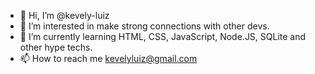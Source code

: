 - 👋 Hi, I’m @kevely-luiz
- 👀 I’m interested in make strong connections with other devs.
- 🌱 I’m currently learning HTML, CSS, JavaScript, Node.JS, SQLite and other hype techs.
- 📫 How to reach me kevelyluiz@gmail.com
